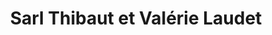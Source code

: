 ---
title: "Sarl Thibaut et Valérie Laudet"
url: /beaulon/sarl-thibaut-et-valerie-laudet/
shop: boucherie
---